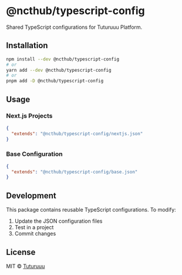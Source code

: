 # @ncthub/typescript-config

Shared TypeScript configurations for Tuturuuu Platform.

## Installation

```bash
npm install --dev @ncthub/typescript-config
# or
yarn add --dev @ncthub/typescript-config
# or
pnpm add -D @ncthub/typescript-config
```

## Usage

### Next.js Projects

```json
{
  "extends": "@ncthub/typescript-config/nextjs.json"
}
```

### Base Configuration

```json
{
  "extends": "@ncthub/typescript-config/base.json"
}
```

## Development

This package contains reusable TypeScript configurations. To modify:

1. Update the JSON configuration files
2. Test in a project
3. Commit changes

## License

MIT © [Tuturuuu](https://github.com/rmit-nct)
